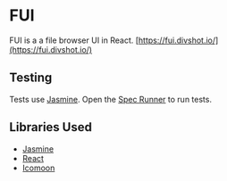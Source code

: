 # FUI

FUI is a a file browser UI in React.  [https://fui.divshot.io/](https://fui.divshot.io/)

## Testing
Tests use [Jasmine](https://jasmine.github.io/).  Open the [Spec Runner](https://fui.divshot.io/SpecRunner.html) to run tests.

## Libraries Used
* [Jasmine](https://jasmine.github.io/)
* [React](https://facebook.github.io/)
* [Icomoon](https://icomoon.io/)